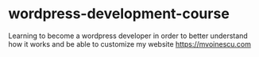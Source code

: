 # wordpress-development-course
Learning to become a wordpress developer in order to better understand how it works and be able to customize my website https://mvoinescu.com
